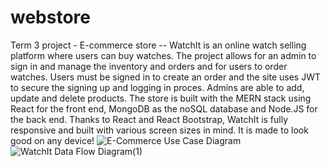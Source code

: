 # webstore
Term 3 project -  E-commerce store -- 
WatchIt is an online watch selling platform where users can buy watches. The project allows for an admin to sign in and manage the inventory and orders and for users to order watches.
Users must be signed in to create an order and the site uses JWT to secure the signing up and logging in proces. Admins are able to add, update and delete products.
The store is built with the MERN stack using React for the front end, MongoDB as the noSQL database and Node.JS for the back end.
Thanks to React and React Bootstrap, WatchIt is fully responsive and built with various screen sizes in mind. It is made to look good on any device!
![E-Commerce Use Case Diagram](https://github.com/Rynoo1/WatchIt/assets/113459210/0108f632-d403-4d3f-aa94-e0639af7c319)
![WatchIt Data Flow Diagram(1)](https://github.com/Rynoo1/webstore/assets/113459210/23055428-80e5-454f-9a76-d805da1401cd)

